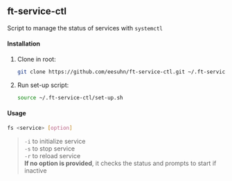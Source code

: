 ## ft-service-ctl

Script to manage the status of services with `systemctl`

#### Installation
1. Clone in root:
	```sh
	git clone https://github.com/eesuhn/ft-service-ctl.git ~/.ft-service-ctl
	```
2. Run set-up script:
	```sh
	source ~/.ft-service-ctl/set-up.sh
	```

#### Usage
```sh
fs <service> [option]
```
> `-i` to initialize service<br>
> `-s` to stop service<br>
> `-r` to reload service<br>
> <b>If no option is provided</b>, it checks the status and prompts to start if inactive
